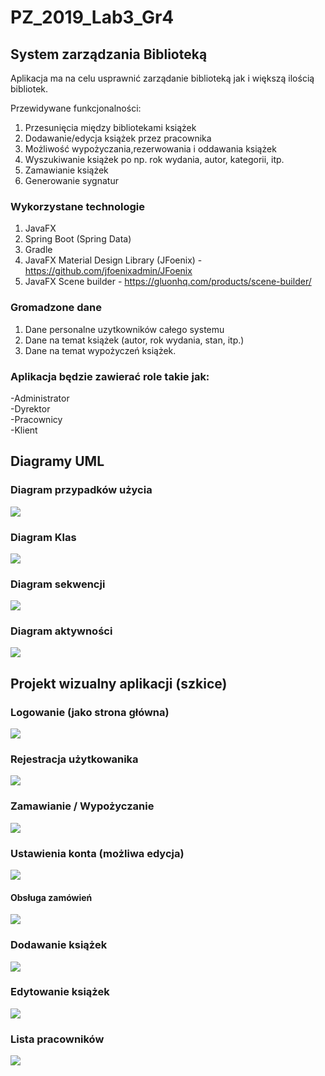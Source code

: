 # PZ_2019_Lab3_Gr4
## System zarządzania Biblioteką

Aplikacja ma na celu usprawnić zarządanie biblioteką jak i większą ilością bibliotek. 

Przewidywane funkcjonalności: 
1. Przesunięcia między bibliotekami książek
1. Dodawanie/edycja książek przez pracownika
1. Możliwość wypożyczania,rezerwowania i oddawania książek
1. Wyszukiwanie książek po np. rok wydania, autor, kategorii, itp.
1. Zamawianie książek
1. Generowanie sygnatur


### Wykorzystane technologie
1. JavaFX
1. Spring Boot (Spring Data)
1. Gradle
1. JavaFX Material Design Library (JFoenix) - https://github.com/jfoenixadmin/JFoenix
1. JavaFX Scene builder - https://gluonhq.com/products/scene-builder/

### Gromadzone dane
1. Dane personalne uzytkowników całego systemu
1. Dane na temat książek (autor, rok wydania, stan, itp.)
1. Dane na temat wypożyczeń książek.

### Aplikacja będzie zawierać role takie jak: 
-Administrator <br>
-Dyrektor<br>
-Pracownicy<br>
-Klient<br>

## Diagramy UML
### Diagram przypadków użycia
![](https://i.imgsafe.org/6a/6a68d23cb7.jpeg)

### Diagram Klas
![](https://i.imgsafe.org/c3/c317110318.jpeg)

### Diagram sekwencji
![](https://i.imgsafe.org/6a/6a5bbb5f92.jpeg)

### Diagram aktywności
![](https://i.imgsafe.org/c3/c31bc85309.jpeg)


## Projekt wizualny aplikacji (szkice)
### Logowanie (jako strona główna)
![](https://i.imgsafe.org/image/c1127b148d.png)

### Rejestracja użytkowanika
![](https://i.imgsafe.org/image/c11fa66c38.png)

### Zamawianie / Wypożyczanie
![](https://i.imgsafe.org/image/c12556576f.png)

### Ustawienia konta (możliwa edycja)
![](https://i.imgsafe.org/c1/c1488ca7c6.png)

#### Obsługa zamówień
![](https://i.imgsafe.org/c1/c14ef189d2.png)

### Dodawanie książek
![](https://i.imgsafe.org/c1/c15f0b7dd1.png)

### Edytowanie książek
![](https://i.imgsafe.org/c1/c166dd288f.png)

### Lista pracowników
![](https://i.imgsafe.org/ce/ce30d095b8.png)
